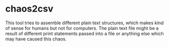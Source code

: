 # chaos2csv

This tool tries to assemble different plain text structures, which makes kind of sense for humans but not for computers. The plain text file might be a result of different print statements passed into a file or anything else which may have caused this chaos.
